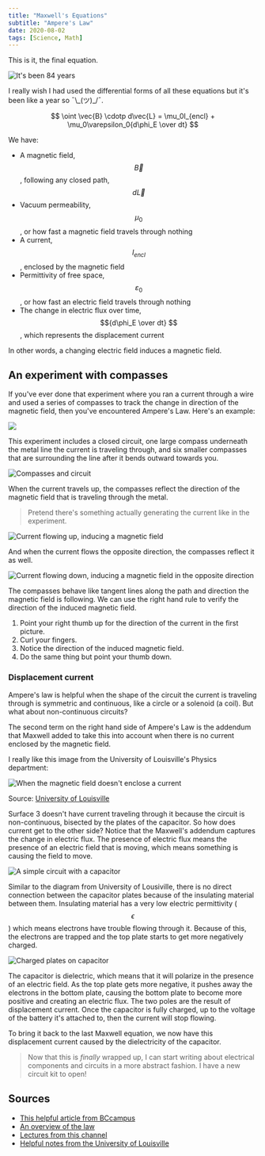 ```yaml
---
title: "Maxwell's Equations"
subtitle: "Ampere's Law"
date: 2020-08-02
tags: [Science, Math]
---
```


This is it, the final equation.

![It's been 84 years](https://media.giphy.com/media/FoH28ucxZFJZu/giphy.gif)

I really wish I had used the differential forms of all these equations but it's been like a year so ¯\\\_(ツ)\_\/¯.

$$ \oint \vec{B} \cdotp d\vec{L} = \mu_0I_{encl} + \mu_0\varepsilon_0{d\phi_E \over dt} $$

We have:

- A magnetic field, $$\vec{B}$$, following any closed path, $$d\vec{L}$$
- Vacuum permeability, $$\mu_0$$, or how fast a magnetic field travels through nothing
- A current, $$I_{encl}$$, enclosed by the magnetic field
- Permittivity of free space, $$\varepsilon_0$$, or how fast an electric field travels through nothing
- The change in electric flux over time, $${d\phi_E \over dt} $$, which represents the displacement current

In other words, a changing electric field induces a magnetic field.

## An experiment with compasses

If you've ever done that experiment where you ran a current through a wire and used a series of compasses to track the change in direction of the magnetic field, then you've encountered Ampere's Law. Here's an example:

<a href="https://www.youtube.com/watch?v=4BvHq5CwfT8&t=0m34s" target="_blank">
    <img src="https://s3.us-east-2.amazonaws.com/caryssa-perez-images/posts/amperes-law-example.PNG"/>
</a>

This experiment includes a closed circuit, one large compass underneath the metal line the current is traveling through, and six smaller compasses that are surrounding the line after it bends outward towards you.

![Compasses and circuit](https://s3.us-east-2.amazonaws.com/caryssa-perez-images/posts/compasses-and-current.jpg)

When the current travels up, the compasses reflect the direction of the magnetic field that is traveling through the metal.

> Pretend there's something actually generating the current like in the experiment.

![Current flowing up, inducing a magnetic field](https://s3.us-east-2.amazonaws.com/caryssa-perez-images/posts/current-up-amperes.jpg)

And when the current flows the opposite direction, the compasses reflect it as well.


![Current flowing down, inducing a magnetic field in the opposite direction](https://s3.us-east-2.amazonaws.com/caryssa-perez-images/posts/current-down-amperes.jpg)

The compasses behave like tangent lines along the path and direction the magnetic field is following. We can use the right hand rule to verify the direction of the induced magnetic field.

1. Point your right thumb up for the direction of the current in the first picture.
2. Curl your fingers.
3. Notice the direction of the induced magnetic field.
4. Do the same thing but point your thumb down.

### Displacement current

Ampere's law is helpful when the shape of the circuit the current is traveling through is symmetric and continuous, like a circle or a solenoid (a coil). But what about non-continuous circuits? 

The second term on the right hand side of Ampere's Law is the addendum that Maxwell added to take this into account when there is no current enclosed by the magnetic field.

I really like this image from the University of Louisville's Physics department:

![When the magnetic field doesn't enclose a current](https://s3.us-east-2.amazonaws.com/caryssa-perez-images/posts/mag_displacement_fig3.jpg)

Source: [University of Louisville](http://www.physics.louisville.edu/cldavis/phys299/notes/mag_displacement.html)

Surface 3 doesn't have current traveling through it because the circuit is non-continuous, bisected by the plates of the capacitor. So how does current get to the other side? Notice that the Maxwell's addendum captures the change in electric flux. The presence of electric flux means the presence of an electric field that is moving, which means something is causing the field to move. 

![A simple circuit with a capacitor](https://s3.us-east-2.amazonaws.com/caryssa-perez-images/posts/capacitor-and-circuit.jpg)

Similar to the diagram from University of Lousiville, there is no direct connection between the capacitor plates because of the insulating material between them. Insulating material has a very low electric permittivity ($$\epsilon$$) which means electrons have trouble flowing through it. Because of this, the electrons are trapped and the top plate starts to get more negatively charged.

![Charged plates on capacitor](https://s3.us-east-2.amazonaws.com/caryssa-perez-images/posts/buildup-of-charges-capacitor.jpg)

The capacitor is dielectric, which means that it will polarize in the presence of an electric field.  As the top plate gets more negative, it pushes away the electrons in the bottom plate, causing the bottom plate to become more positive and creating an electric flux. The two poles are the result of displacement current. Once the capacitor is fully charged, up to the voltage of the battery it's attached to, then the current will stop flowing.

To bring it back to the last Maxwell equation, we now have this displacement current caused by the dielectricity of the capacitor.

> Now that this is _finally_ wrapped up, I can start writing about electrical components and circuits in a more abstract fashion. I have a new circuit kit to open!

## Sources

- [This helpful article from BCcampus](https://opentextbc.ca/universityphysicsv2openstax/chapter/maxwells-equations-and-electromagnetic-waves/)
- [An overview of the law](http://hyperphysics.phy-astr.gsu.edu/hbase/magnetic/amplaw.html)
- [Lectures from this channel](https://www.youtube.com/channel/UCAd-pbgfzXDTGvnXkLss3Og)
- [Helpful notes from the University of Louisville](http://www.physics.louisville.edu/cldavis/phys299/notes/mag_displacement.html)